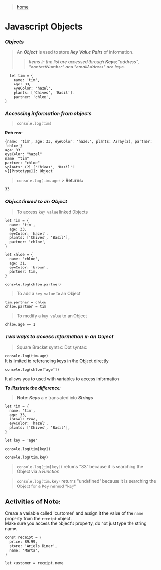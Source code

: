 > [home](../../home.md)
# Javascript Objects

### **_Objects_**

> An **_Object_** is used to store **_Key Value Pairs_** of information.
>
> > _Items in the list are accessed through ***Keys***; "address", "contactNumber" and "emailAddress" are keys._

      let tim = {
        name: 'tim',
        age: 33,
        eyeColor: 'hazel',
        plants: ['Chives', 'Basil'],
        partner: 'chloe',
    }

### **_Accessing information from objects_**

> `console.log(tim)`

**Returns:**

    {name: 'tim', age: 33, eyeColor: 'hazel', plants: Array(2), partner: 'chloe'}
    age: 33
    eyeColor: "hazel"
    name: "tim"
    partner: "chloe"
    >plants: (2) ['Chives', 'Basil']
    >[[Prototype]]: Object

> `console.log(tim.age)` > **Returns:**

    33

### **_Object linked to an Object_**

> To access `key value` linked Objects

    let tim = {
      name: 'tim',
      age: 33,
      eyeColor: 'hazel',
      plants: ['Chives', 'Basil'],
      partner: 'chloe',
    }

    let chloe = {
      name: 'chloe',
      age: 31,
      eyeColor: 'brown',
      partner: tim,
    }

    console.log(chloe.partner)

> To add a `key value` to an Object

    tim.partner = chloe
    chloe.partner = tim

> To modify a `key value` to an Object

    chloe.age += 1

### **_Two ways to access information in an Object_**

> Square Bracket syntax:
> Dot syntax:

`console.log(tim.age)`  
It is limited to referencing keys in the Object directly

`console.log(chloe["age"])`

It allows you to used with variables to access information

**_To illustrate the difference:_**

> **Note:** **_Keys_** are translated into **_Strings_**

    let tim = {
      name: 'tim',
      age: 33,
      isCool: true,
      eyeColor: 'hazel',
      plants: ['Chives', 'Basil'],
    }

    let key = 'age'

    console.log(tim[key])

    console.log(tim.key)

> `console.log(tim[key])` returns "33" because it is searching the Object via a _Function_

> `console.log(tim.key)` returns "undefined" because it is searching the Object for a Key named "key"

## **Activities of Note:**

Create a variable called 'customer' and assign it the value of the `name` property from the `receipt` object.  
Make sure you access the object's property, do not just type the string name.

    const receipt = {
      price: 89.99,
      store: 'Ariels Diner',
      name: 'Marta',
    }

    let customer = receipt.name

